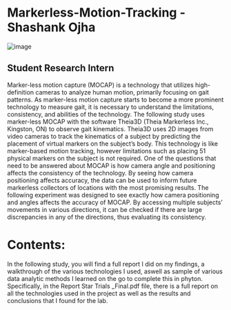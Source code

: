 # Markerless-Motion-Tracking - Shashank Ojha 

![image](https://user-images.githubusercontent.com/73144685/164355040-1db8ae46-cca8-481e-ace6-c362bf9b36b6.png)

## Student Research Intern 
Marker-less motion capture (MOCAP) is a technology that utilizes high-definition cameras to analyze human motion, primarily focusing on gait patterns. As marker-less motion capture starts to become a more prominent technology to measure gait, it is necessary to understand the limitations, consistency, and abilities of the technology.  The following study uses marker-less MOCAP with the software Theia3D (Theia Markerless Inc., Kingston, ON) to observe gait kinematics. Theia3D uses 2D images from video cameras to track the kinematics of a subject by predicting the placement of virtual markers on the subject’s body. This technology is like marker-based motion tracking, however limitations such as placing 51 physical markers on the subject is not required. 
One of the questions that need to be answered about MOCAP is how camera angle and positioning affects the consistency of the technology. By seeing how camera positioning affects accuracy, the data can be used to inform future markerless collectors of locations with the most promising results. The following experiment was designed to see exactly how camera positioning and angles affects the accuracy of MOCAP. By accessing multiple subjects’ movements in various directions, it can be checked if there are large discrepancies in any of the directions, thus evaluating its consistency. 

# Contents: 
In the following study, you will find a full report I did on my findings, a walkthrough of the various technologies I used, aswell as sample of various data analytic methods I learned on the go to complete this in phyton. 
Specifically, in the Report Star Trials _Final.pdf file, there is a full report on all the technologies used in the project as well as the results and conclusions that I found for the lab.

